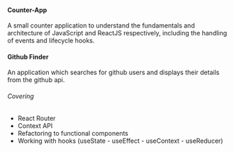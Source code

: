#### Counter-App
A small counter application to understand the fundamentals and architecture of JavaScript and ReactJS respectively, including the handling of events and lifecycle hooks.
#### Github Finder
An application which searches for github users and displays their details from the github api. 
###### Covering
- React Router
- Context API
- Refactoring to functional components 
- Working with hooks (useState - useEffect - useContext - useReducer)
